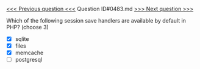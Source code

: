 [<<< Previous question <<<](0482.md)  Question ID#0483.md  [>>> Next question >>>](0484.md) 

Which of the following session save handlers are available by default in PHP? (choose 3)

- [x] sqlite
- [x] files
- [x] memcache
- [ ] postgresql
